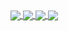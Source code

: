 <a href="https://github.com/titswort">
  <img align="center" src="https://github-readme-stats.vercel.app/api?username=titswort&count_private=true&show_icons=true&theme=midnight-purple" />
</a>
<a href="https://github.com/titswort/know-its-off">
  <img align="center" src="https://github-readme-stats.vercel.app/api/pin/?username=titswort&repo=know-its-off&show_icons=true&theme=midnight-purple" />
</a>
<a href="https://github.com/titswort/zombie-animator">
  <img align="center" src="https://github-readme-stats.vercel.app/api/pin/?username=titswort&repo=zombie-animator&show_icons=true&theme=midnight-purple" />
</a>
<a href="https://github.com/titswort">
  <img align="center" src="https://github-readme-stats.vercel.app/api/top-langs/?username=titswort&theme=midnight-purple&count_private=true&layout=compact" />
</a>
